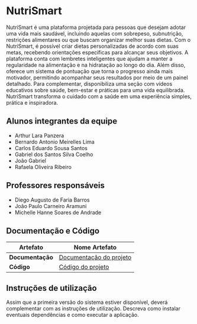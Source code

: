 # NutriSmart


NutriSmart é uma plataforma projetada para pessoas que desejam adotar uma vida mais saudável, incluindo aquelas com sobrepeso, subnutrição, restrições alimentares ou que buscam organizar melhor suas dietas. Com o NutriSmart, é possível criar dietas personalizadas de acordo com suas metas, recebendo orientações específicas para alcançar seus objetivos. A plataforma conta com lembretes inteligentes que ajudam a manter a regularidade na alimentação e na hidratação ao longo do dia. Além disso, oferece um sistema de pontuação que torna o progresso ainda mais motivador, permitindo acompanhar seus resultados por meio de um painel detalhado. Para complementar, disponibiliza uma seção com vídeos educativos sobre saúde, bem-estar e práticas para uma vida equilibrada. NutriSmart transforma o cuidado com a saúde em uma experiência simples, prática e inspiradora.

## Alunos integrantes da equipe

* Arthur Lara Panzera
* Bernardo Antonio Meirelles Lima
* Carlos Eduardo Sousa Santos
* Gabriel dos Santos Silva Coelho
* João Gabriel
* Rafaela Oliveira Ribeiro

## Professores responsáveis

* Diego Augusto de Faria Barros
* João Paulo Carneiro Aramuni
* Michelle Hanne Soares de Andrade

## Documentação e Código

| **Artefato**   | **Nome Artefato**                                                                                                                 |
|----------------|-----------------------------------------------------------------------------------------------------------------------------------|
| **Documentação** | [Documentação do projeto](https://github.com/ICEI-PUC-Minas-PMGES-TI/pmg-es-2024-2-ti1-2401100-projeto-alimentacao-saudavel/tree/main/docs) |
| **Código**       | [Código do projeto](https://github.com/ICEI-PUC-Minas-PMGES-TI/pmg-es-2024-2-ti1-2401100-projeto-alimentacao-saudavel/tree/main/codigo)       |

## Instruções de utilização

Assim que a primeira versão do sistema estiver disponível, deverá complementar com as instruções de utilização. Descreva como instalar eventuais dependências e como executar a aplicação.

